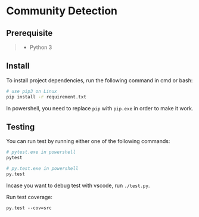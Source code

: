 Community Detection
===================

Prerequisite
------------

> - Python 3

Install
-------

To install project dependencies, run the following command in cmd or bash:

```bash
# use pip3 on Linux
pip install -r requirement.txt
```

In powershell, you need to replace `pip` with `pip.exe` in order to make it work.

Testing
-------

You can run test by running either one of the following commands:

```bash
# pytest.exe in powershell
pytest

# py.test.exe in powershell
py.test
````

Incase you want to debug test with vscode, run `./test.py`.

Run test coverage:

```
py.test --cov=src
```
